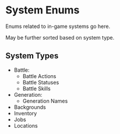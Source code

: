 # System Enums

Enums related to in-game systems go here.

May be further sorted based on system type.

## System Types


- Battle:
  - Battle Actions
  - Battle Statuses
  - Battle Skills
- Generation:
  - Generation Names
- Backgrounds
- Inventory
- Jobs
- Locations